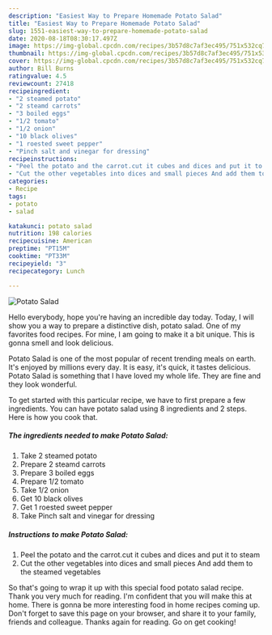 ```yaml
---
description: "Easiest Way to Prepare Homemade Potato Salad"
title: "Easiest Way to Prepare Homemade Potato Salad"
slug: 1551-easiest-way-to-prepare-homemade-potato-salad
date: 2020-08-18T08:30:17.497Z
image: https://img-global.cpcdn.com/recipes/3b57d8c7af3ec495/751x532cq70/potato-salad-recipe-main-photo.jpg
thumbnail: https://img-global.cpcdn.com/recipes/3b57d8c7af3ec495/751x532cq70/potato-salad-recipe-main-photo.jpg
cover: https://img-global.cpcdn.com/recipes/3b57d8c7af3ec495/751x532cq70/potato-salad-recipe-main-photo.jpg
author: Bill Burns
ratingvalue: 4.5
reviewcount: 27418
recipeingredient:
- "2 steamed potato"
- "2 steamd carrots"
- "3 boiled eggs"
- "1/2 tomato"
- "1/2 onion"
- "10 black olives"
- "1 roested sweet pepper"
- "Pinch salt and vinegar for dressing"
recipeinstructions:
- "Peel the potato and the carrot.cut it cubes and dices and put it to steam"
- "Cut the other vegetables into dices and small pieces And add them to the steamed vegetables"
categories:
- Recipe
tags:
- potato
- salad

katakunci: potato salad 
nutrition: 198 calories
recipecuisine: American
preptime: "PT15M"
cooktime: "PT33M"
recipeyield: "3"
recipecategory: Lunch

---
```



![Potato Salad](https://img-global.cpcdn.com/recipes/3b57d8c7af3ec495/751x532cq70/potato-salad-recipe-main-photo.jpg)

Hello everybody, hope you're having an incredible day today. Today, I will show you a way to prepare a distinctive dish, potato salad. One of my favorites food recipes. For mine, I am going to make it a bit unique. This is gonna smell and look delicious.



Potato Salad is one of the most popular of recent trending meals on earth. It's enjoyed by millions every day. It is easy, it's quick, it tastes delicious. Potato Salad is something that I have loved my whole life. They are fine and they look wonderful.


To get started with this particular recipe, we have to first prepare a few ingredients. You can have potato salad using 8 ingredients and 2 steps. Here is how you cook that.

<!--inarticleads1-->

##### The ingredients needed to make Potato Salad:

1. Take 2 steamed potato
1. Prepare 2 steamd carrots
1. Prepare 3 boiled eggs
1. Prepare 1/2 tomato
1. Take 1/2 onion
1. Get 10 black olives
1. Get 1 roested sweet pepper
1. Take Pinch salt and vinegar for dressing




<!--inarticleads2-->

##### Instructions to make Potato Salad:

1. Peel the potato and the carrot.cut it cubes and dices and put it to steam
1. Cut the other vegetables into dices and small pieces And add them to the steamed vegetables




So that's going to wrap it up with this special food potato salad recipe. Thank you very much for reading. I'm confident that you will make this at home. There is gonna be more interesting food in home recipes coming up. Don't forget to save this page on your browser, and share it to your family, friends and colleague. Thanks again for reading. Go on get cooking!
